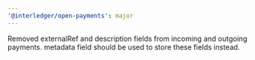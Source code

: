 ```yaml
---
'@interledger/open-payments': major
---
```


Removed externalRef and description fields from incoming and outgoing payments. metadata field should be used to store these fields instead.
